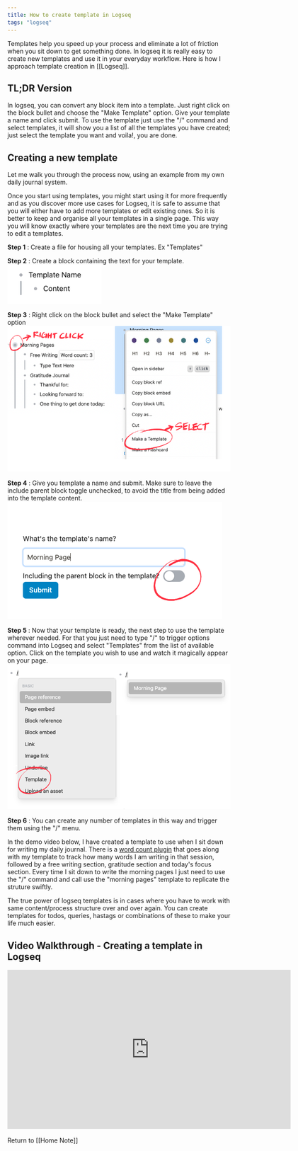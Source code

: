 ```yaml
---
title: How to create template in Logseq
tags: "logseq"
---
```


Templates help you speed up your process and eliminate a lot of friction when you sit down to get something done. In logseq it is really easy to create new templates and use it in your everyday workflow. Here is how I approach template creation in [[Logseq]].

## TL;DR Version
In logseq, you can convert any block item into a template. 
Just right click on the block bullet and choose the "Make Template" option. Give your template a name and click submit. 
To use the template just use the "/" command and select templates, it will show you a list of all the templates you have created; just select the template you want and voila!, you are done.

## Creating a new template
Let me walk you through the process now, using an example from my own daily journal system.

Once you start using templates, you might start using it for more frequently and as you discover more use cases for Logseq, it is safe to assume that you will either have to add more templates or edit existing ones. So it is better to keep and organise all your templates in a single page. This way you will know exactly where your templates are the next time you are trying to edit a templates.

**Step 1** : Create a file for housing all your templates. Ex "Templates"

**Step 2** : Create a block containing the text for your template.
![Logseq Template Demo](/assets/Demo%20Logseq%20Template.png)

**Step 3** : Right click on the block bullet and select the "Make Template" option
![Logseq Template Demo 2](/assets/Logseq%20template%20demo%202.png)

**Step 4** : Give you template a name and submit. Make sure to leave the include parent block toggle unchecked, to avoid the title from being added into the template content.
![Logseq Template Demo 3](/assets/Logseq%20template%20demo%203.png)

**Step 5** : Now that your template is ready, the next step to use the template wherever needed. For that you just need to type "/" to trigger options command into Logseq and select "Templates" from the list of available option. Click on the template you wish to use and watch it magically appear on your page.
![Logseq Template Demo 4](/assets/Logseq%20template%20demo%204.png)

**Step 6** :  You can create any number of templates in this way and trigger them using the "/" menu.

In the demo video below, I have created a template to use when I sit down for writing my daily journal. There is a [word count plugin](https://github.com/hkgnp/logseq-wordcount-plugin) that goes along with my template to track how many words I am writing in that session, followed by a free writing section, gratitude section and today's focus section. Every time I sit down to write the morning pages I just need to use the "/" command and call use the "morning pages" template to replicate the struture swiftly.

The true power of logseq templates is  in cases where you have to work with same content/process structure over and over again. You can create templates for todos, queries, hastags or combinations of these to make your life much easier.

## Video Walkthrough - Creating a template in Logseq

<iframe src="https://share.descript.com/embed/q0pfo9aaLkx" width="640" height="360" frameborder="0" allowfullscreen></iframe>

























Return to [[Home Note]]